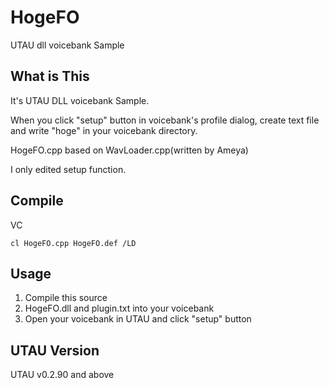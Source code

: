 HogeFO
======

UTAU dll voicebank Sample

## What is This
It's UTAU DLL voicebank Sample.

When you click "setup" button in voicebank's profile dialog, create text file and write "hoge" in your voicebank directory.

HogeFO.cpp based on WavLoader.cpp(written by Ameya)

I only edited setup function.

## Compile

VC

```
cl HogeFO.cpp HogeFO.def /LD
```

## Usage

1. Compile this source
2. HogeFO.dll and plugin.txt into your voicebank
3. Open your voicebank in UTAU and click "setup" button

## UTAU Version

UTAU v0.2.90 and above

